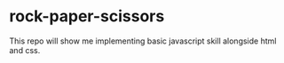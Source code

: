 # rock-paper-scissors
This repo will show me implementing basic javascript skill alongside html and css.